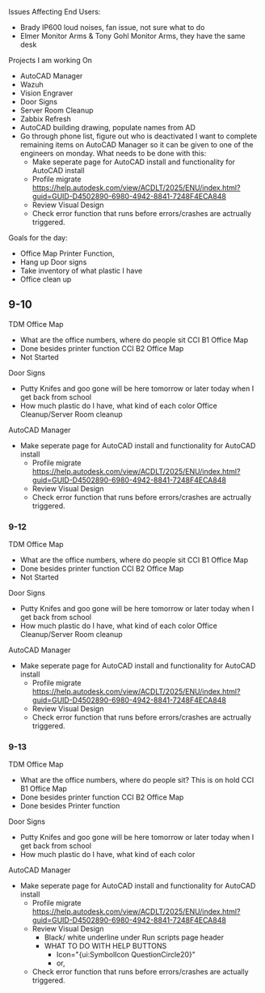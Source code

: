 Issues Affecting End Users:
- Brady IP600 loud noises, fan issue, not sure what to do
- Elmer Monitor Arms & Tony Gohl Monitor Arms, they have the same desk 

Projects I am working On
- AutoCAD Manager
- Wazuh
- Vision Engraver
- Door Signs
- Server Room Cleanup
- Zabbix Refresh
- AutoCAD building drawing, populate names from AD
- Go through phone list, figure out who is deactivated
I want to complete remaining items on AutoCAD Manager so it can be given to one of the engineers on monday. What needs to be done with this:
	- Make seperate page for AutoCAD install and functionality for AutoCAD install
	- Profile migrate https://help.autodesk.com/view/ACDLT/2025/ENU/index.html?guid=GUID-D4502890-6980-4942-8841-7248F4ECA848
	- Review Visual Design 
	- Check error function that runs before errors/crashes are actrually triggered. 


Goals for the day:
- Office Map
		Printer Function, 
- Hang up Door signs 
- Take inventory of what plastic I have
- Office clean up

## 9-10

TDM Office Map
- What are the office numbers, where do people sit
CCI B1 Office Map
- Done besides printer function
CCI B2 Office Map
- Not Started

Door Signs
- Putty Knifes and goo gone will be here tomorrow or later today when I get back from school
- How much plastic do I have, what kind of each color
Office Cleanup/Server Room cleanup

AutoCAD Manager
- Make seperate page for AutoCAD install and functionality for AutoCAD install
	- Profile migrate https://help.autodesk.com/view/ACDLT/2025/ENU/index.html?guid=GUID-D4502890-6980-4942-8841-7248F4ECA848
	- Review Visual Design 
	- Check error function that runs before errors/crashes are actrually triggered. 


### 9-12
TDM Office Map
- What are the office numbers, where do people sit
CCI B1 Office Map
- Done besides printer function
CCI B2 Office Map
- Not Started

Door Signs
- Putty Knifes and goo gone will be here tomorrow or later today when I get back from school
- How much plastic do I have, what kind of each color
Office Cleanup/Server Room cleanup

AutoCAD Manager
- Make seperate page for AutoCAD install and functionality for AutoCAD install
	- Profile migrate https://help.autodesk.com/view/ACDLT/2025/ENU/index.html?guid=GUID-D4502890-6980-4942-8841-7248F4ECA848
	- Review Visual Design 
	- Check error function that runs before errors/crashes are actrually triggered. 

### 9-13

TDM Office Map
- What are the office numbers, where do people sit? This is on hold
CCI B1 Office Map
- Done besides printer function
CCI B2 Office Map
- Done besides Printer function


Door Signs
- Putty Knifes and goo gone will be here tomorrow or later today when I get back from school
- How much plastic do I have, what kind of each color

AutoCAD Manager
- Make seperate page for AutoCAD install and functionality for AutoCAD install
	- Profile migrate https://help.autodesk.com/view/ACDLT/2025/ENU/index.html?guid=GUID-D4502890-6980-4942-8841-7248F4ECA848
	- Review Visual Design 
		- Black/ white underline under Run scripts page header
		- WHAT TO DO WITH HELP BUTTONS
			- Icon="{ui:SymbolIcon QuestionCircle20}"
			- or, 
	- Check error function that runs before errors/crashes are actually triggered. 
